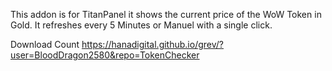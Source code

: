 This addon is for TitanPanel it shows the current price of the WoW Token in Gold.
It refreshes every 5 Minutes or Manuel with a single click.

Download Count https://hanadigital.github.io/grev/?user=BloodDragon2580&repo=TokenChecker
